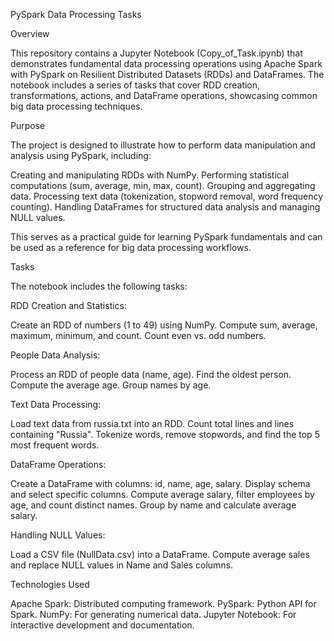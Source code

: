 PySpark Data Processing Tasks 


Overview

This repository contains a Jupyter Notebook (Copy_of_Task.ipynb) that demonstrates fundamental data processing operations using Apache Spark with PySpark on Resilient Distributed Datasets (RDDs) and DataFrames. The notebook includes a series of tasks that cover RDD creation, transformations, actions, and DataFrame operations, showcasing common big data processing techniques.

Purpose

The project is designed to illustrate how to perform data manipulation and analysis using PySpark, including:

Creating and manipulating RDDs with NumPy.
Performing statistical computations (sum, average, min, max, count).
Grouping and aggregating data.
Processing text data (tokenization, stopword removal, word frequency counting).
Handling DataFrames for structured data analysis and managing NULL values.

This serves as a practical guide for learning PySpark fundamentals and can be used as a reference for big data processing workflows.

Tasks


The notebook includes the following tasks:

RDD Creation and Statistics:

Create an RDD of numbers (1 to 49) using NumPy.
Compute sum, average, maximum, minimum, and count.
Count even vs. odd numbers.


People Data Analysis:

Process an RDD of people data (name, age).
Find the oldest person.
Compute the average age.
Group names by age.


Text Data Processing:

Load text data from russia.txt into an RDD.
Count total lines and lines containing "Russia".
Tokenize words, remove stopwords, and find the top 5 most frequent words.


DataFrame Operations:

Create a DataFrame with columns: id, name, age, salary.
Display schema and select specific columns.
Compute average salary, filter employees by age, and count distinct names.
Group by name and calculate average salary.


Handling NULL Values:

Load a CSV file (NullData.csv) into a DataFrame.
Compute average sales and replace NULL values in Name and Sales columns.



Technologies Used

Apache Spark: Distributed computing framework.
PySpark: Python API for Spark.
NumPy: For generating numerical data.
Jupyter Notebook: For interactive development and documentation.
